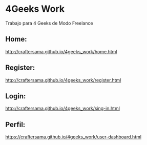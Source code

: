 # 4Geeks Work
Trabajo para 4 Geeks de Modo Freelance


## Home: 
http://craftersama.github.io/4geeks_work/home.html

## Register: 
http://craftersama.github.io/4geeks_work/register.html

## Login: 
http://craftersama.github.io/4geeks_work/sing-in.html

## Perfil:
https://craftersama.github.io/4geeks_work/user-dashboard.html
